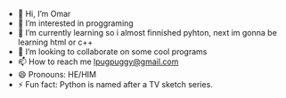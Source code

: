 - 👋 Hi, I’m Omar
- 👀 I’m interested in proggraming
- 🌱 I’m currently learning so i almost finnished pyhton, next im gonna be learning html or c++
- 💞️ I’m looking to collaborate on some cool programs
- 📫 How to reach me lpugpuggy@gmail.com
- 😄 Pronouns: HE/HIM
- ⚡ Fun fact: Python is named after a TV sketch series. 


<!---
OmarKproggraming/OmarKproggraming is a ✨ special ✨ repository because its `README.md` (this file) appears on your GitHub profile.
You can click the Preview link to take a look at your changes.
--->

